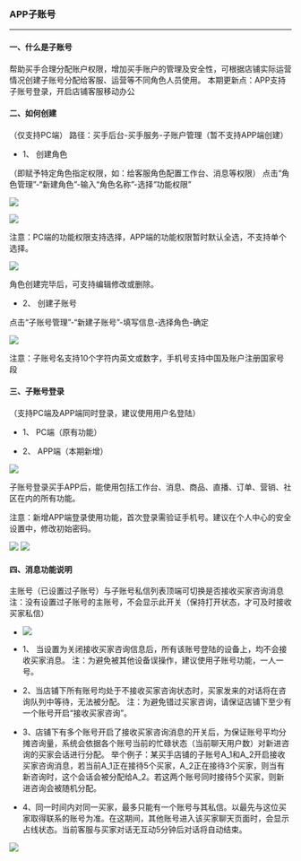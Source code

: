 ### APP子账号
---

#### 一、什么是子账号

帮助买手合理分配账户权限，增加买手账户的管理及安全性，可根据店铺实际运营情况创建子账号分配给客服、运营等不同角色人员使用。
本期更新点：APP支持子账号登录，开启店铺客服移动办公

#### 二、如何创建

（仅支持PC端）
路径：买手后台-买手服务-子账户管理（暂不支持APP端创建）

* 1、 创建角色

 （即赋予特定角色指定权限，如：给客服角色配置工作台、消息等权限）
点击“角色管理”-“新建角色”-输入“角色名称”-选择“功能权限”
 
 ![](/sellerapp/images/subaccount1.png)

 ![](/sellerapp/images/subaccount2.png)

 注意：PC端的功能权限支持选择，APP端的功能权限暂时默认全选，不支持单个选择。

 ![](/sellerapp/images/subaccount3.png)

 角色创建完毕后，可支持编辑修改或删除。


* 2、 创建子账号

 点击“子账号管理”-“新建子账号”-填写信息-选择角色-确定

 ![](/sellerapp/images/subaccount4.png)

 注意：子账号名支持10个字符内英文或数字，手机号支持中国及账户注册国家号段


#### 三、子账号登录
（支持PC端及APP端同时登录，建议使用用户名登陆）

* 1、 PC端（原有功能）

* 2、 APP端（本期新增）

 ![](/sellerapp/images/subaccount5.png)

 子账号登录买手APP后，能使用包括工作台、消息、商品、直播、订单、营销、社区在内的所有功能。

 注意：新增APP端登录使用功能，首次登录需验证手机号。建议在个人中心的安全设置中，修改初始密码。

 ![](/sellerapp/images/subaccount6.png)
 ![](/sellerapp/images/subaccount6-1.png)


#### 四、消息功能说明


  主账号（已设置过子账号）与子账号私信列表顶端可切换是否接收买家咨询消息
注：没有设置过子账号的主账号，不会显示此开关（保持打开状态，才可及时接收买家私信）
  * ![](/sellerapp/images/subaccount7.png)

* 1、 当设置为关闭接收买家咨询信息后，所有该账号登陆的设备上，均不会接收买家消息。
注：为避免被其他设备误操作，建议使用子账号功能，一人一号。

* 2、当店铺下所有账号均处于不接收买家咨询状态时，买家发来的对话将在咨询队列中等待，无法被分配。
注：为避免错过买家咨询，请保证店铺下至少有一个账号开启“接收买家咨询”。
 

* 3、店铺下有多个账号开启了接收买家咨询消息的开关后，为保证账号平均分摊咨询量，系统会依据各个账号当前的忙碌状态（当前聊天用户数）对新进咨询的买家会话进行分配。
举个例子：某买手店铺的子账号A_1和A_2开启接收买家咨询消息，若当前A_1正在接待5个买家，A_2正在接待3个买家，则当有新咨询时，这个会话会被分配给A_2。若这两个账号同时接待5个买家，则新进咨询会被随机分配。
 

* 4、同一时间内对同一买家，最多只能有一个账号与其私信。以最先与这位买家取得联系的账号为准。在这期间，其他账号进入该买家聊天页面时，会显示占线状态。当前客服与买家对话无互动5分钟后对话将自动结束。

 ![](/sellerapp/images/subaccount8.png)



